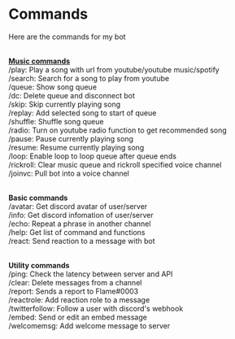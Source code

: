 # Commands
Here are the commands for my bot<br><br>

[**Music commands**](./commands/musiccommands/index)<br>
/play: Play a song with url from youtube/youtube music/spotify<br>
/search: Search for a song to play from youtube<br>
/queue: Show song queue<br>
/dc: Delete queue and disconnect bot<br>
/skip: Skip currently playing song<br>
/replay: Add selected song to start of queue<br>
/shuffle: Shuffle song queue<br>
/radio: Turn on youtube radio function to get recommended song<br>
/pause: Pause currently playing song<br>
/resume: Resume currently playing song<br>
/loop: Enable loop to loop queue after queue ends<br>
/rickroll: Clear music queue and rickroll specified voice channel<br>
/joinvc: Pull bot into a voice channel<br><br>

**Basic commands**<br>
/avatar: Get discord avatar of user/server<br>
/info: Get discord infomation of user/server<br>
/echo: Repeat a phrase in another channel<br>
/help: Get list of command and functions<br>
/react: Send reaction to a message with bot<br><br>

**Utility commands**<br>
/ping: Check the latency between server and API<br>
/clear: Delete messages from a channel<br>
/report: Sends a report to Flame#0003<br>
/reactrole: Add reaction role to a message<br>
/twitterfollow: Follow a user with discord's webhook<br>
/embed: Send or edit an embed message<br>
/welcomemsg: Add welcome message to server<br><br>